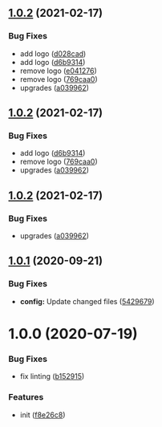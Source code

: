 ## [1.0.2](https://github.com/dword-design/wordpress-theme-mira/compare/v1.0.1...v1.0.2) (2021-02-17)


### Bug Fixes

* add logo ([d028cad](https://github.com/dword-design/wordpress-theme-mira/commit/d028cad39b05fa856413c8e7242c2c88ecb8d55f))
* add logo ([d6b9314](https://github.com/dword-design/wordpress-theme-mira/commit/d6b9314f38643238110f8707862c05d859161aa6))
* remove logo ([e041276](https://github.com/dword-design/wordpress-theme-mira/commit/e041276313e439c12b2844fcccc7fa11ea110109))
* remove logo ([769caa0](https://github.com/dword-design/wordpress-theme-mira/commit/769caa0f39371b4d41b4b8c9193d4ef4b4dd995f))
* upgrades ([a039962](https://github.com/dword-design/wordpress-theme-mira/commit/a039962dc336c8f4423a96e58eadee7acbbce59b))

## [1.0.2](https://github.com/dword-design/wordpress-theme-mira/compare/v1.0.1...v1.0.2) (2021-02-17)


### Bug Fixes

* add logo ([d6b9314](https://github.com/dword-design/wordpress-theme-mira/commit/d6b9314f38643238110f8707862c05d859161aa6))
* remove logo ([769caa0](https://github.com/dword-design/wordpress-theme-mira/commit/769caa0f39371b4d41b4b8c9193d4ef4b4dd995f))
* upgrades ([a039962](https://github.com/dword-design/wordpress-theme-mira/commit/a039962dc336c8f4423a96e58eadee7acbbce59b))

## [1.0.2](https://github.com/dword-design/wordpress-theme-mira/compare/v1.0.1...v1.0.2) (2021-02-17)


### Bug Fixes

* upgrades ([a039962](https://github.com/dword-design/wordpress-theme-mira/commit/a039962dc336c8f4423a96e58eadee7acbbce59b))

## [1.0.1](https://github.com/dword-design/wordpress-theme-mira/compare/v1.0.0...v1.0.1) (2020-09-21)


### Bug Fixes

* **config:** Update changed files ([5429679](https://github.com/dword-design/wordpress-theme-mira/commit/54296793aeeb698aaa1a9149271d92d10aba559c))

# 1.0.0 (2020-07-19)


### Bug Fixes

* fix linting ([b152915](https://github.com/dword-design/wordpress-theme-mira/commit/b15291590d6df10c533a0ce29ab716f73ab418b2))


### Features

* init ([f8e26c8](https://github.com/dword-design/wordpress-theme-mira/commit/f8e26c83a0f95b7d53b20310929508c6524cb7b5))
